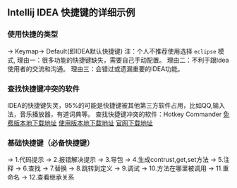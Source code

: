 ## Intellij  IDEA 快捷键的详细示例

### 使用快捷的类型
->  Keymap-> Default(即IDEA默认快捷键)
注：个人不推荐使用选择 `eclipse` 模式,
理由一：很多功能的快捷键缺失，需要自己手动配置。
理由二：不利于跟Idea使用者的交流和沟通。
理由三：会错过或遗漏重要的IDEA功能。

### 查找快捷键冲突的软件
  IDEA的快捷键失灵，95%的可能是快捷键被其他第三方软件占用，比如QQ,输入法，音乐播放器，有道词典等。
  查找快捷键冲突的软件：Hotkey Commander
  [免费版本地下载地址](resoures/hkexplr_inst.exe)
  [使用版本地下载地址](resoures/hkcmdr_inst.exe)
  [官网下载地址](http://hkcmdr.anymania.com/)
### 基础快捷键（必备快捷键）
->  1.代码提示
->  2.报错解决提示
->  3.导包
->  4.生成contrust,get,set方法
->  5.注释
->  6.查找
->  7.替换
->  8.跳转到定义
->  9.调试
->  10.方法在哪里被调用
->  11.重命名
->  12.查看继承关系



